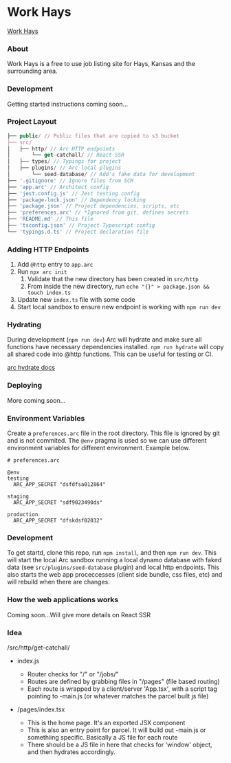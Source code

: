 # Work Hays

[Work Hays](https://workhays.com)

### About

Work Hays is a free to use job listing site for Hays, Kansas and the surrounding area.

### Development

Getting started instructions coming soon...

### Project Layout

```js
├── public/ // Public files that are copied to s3 bucket
├── src/
│   ├── http/ // Arc HTTP endpoints
│       └── get-catchall/ // React SSR
│   ├── types/ // Typings for project
│   ├── plugins/ // Arc local plugins
│       └── seed-database/ // Add's fake data for development
├── '.gitignore' // Ignore files from SCM
├── 'app.arc' // Architect config
├── 'jest.config.js' // Jest testing config
├── 'package-lock.json' // Dependency locking
├── 'package.json' // Project dependencies, scripts, etc
├── 'preferences.arc' // *Ignored from git, defines secrets
├── 'README.md' // This file
├── 'tsconfig.json' // Project Typescript config
└── 'typings.d.ts' // Project declaration file
```

### Adding HTTP Endpoints

1. Add `@http` entry to `app.arc`
2. Run `npx arc init`
    1. Validate that the new directory has been created in `src/http`
    2. From inside the new directory, run `echo "{}" > package.json && touch index.ts`
3. Update new `index.ts` file with some code
4. Start local sandbox to ensure new endpoint is working with `npm run dev`

### Hydrating

During development (`npm run dev`) Arc will hydrate and make sure all functions
have necessary dependencies installed. `npm run hydrate` will copy all shared
code into @http functions. This can be useful for testing or CI.

[arc hydrate docs](https://arc.codes/docs/en/reference/cli/hydrate)

### Deploying

More coming soon...

### Environment Variables

Create a `preferences.arc` file in the root directory. This file is ignored by git and is not commited. The `@env` pragma is used so we can use different environment variables for different environment. Example below.

```
# preferences.arc

@env
testing
  ARC_APP_SECRET "dsfdfsa012864"

staging
  ARC_APP_SECRET "sdf9023490ds"

production
  ARC_APP_SECRET "dfskdsf02032"
```

### Development

To get startd, clone this repo, run `npm install`, and then `npm run dev`. This will start the local Arc sandbox running a local dynamo database with faked data (see `src/plugins/seed-database` plugin) and local http endpoints. This also starts the web app proceccesses (client side bundle, css files, etc) and will rebuild when there are changes.

### How the web applications works

Coming soon...Will give more details on React SSR

### Idea

/src/http/get-catchall/

-   index.js

    -   Router checks for "/" or "/jobs/<id>"
    -   Routes are defined by grabbing files in "/pages" (file based routing)
    -   Each route is wrapped by a client/server 'App.tsx', with a script tag pointing to <filename>-main.js (or whatever matches the parcel built js file)

-   /pages/index.tsx
    -   This is the home page. It's an exported JSX component
    -   This is also an entry point for parcel. It will build out <filename>-main.js or somethiing specific. Basically a JS file for each route
    -   There should be a JS file in here that checks for 'window' object, and then hydrates accordingly.
